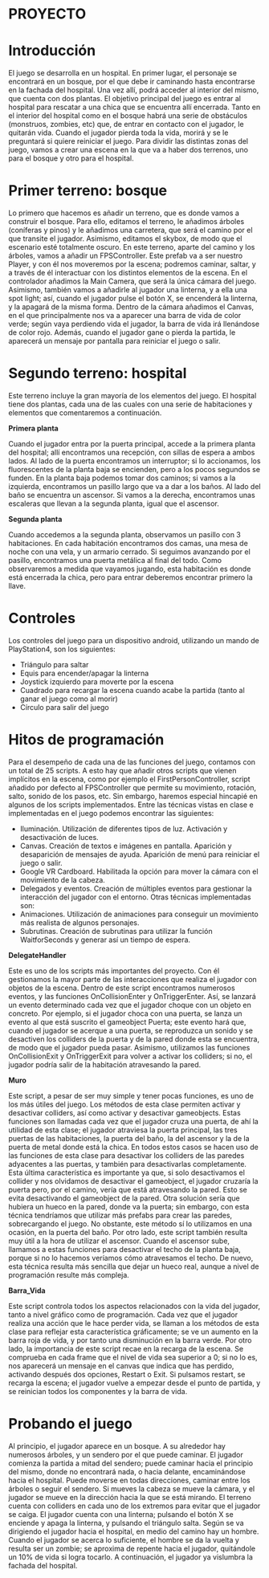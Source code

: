 # PROYECTO
# Introducción
  El juego se desarrolla en un hospital. En primer lugar, el personaje se encontrará en un bosque, por el que debe ir caminando hasta encontrarse en la fachada del hospital. Una vez allí, podrá acceder al interior del mismo, que cuenta con dos plantas. El objetivo principal del juego es entrar al hospital para rescatar a una chica que se encuentra allí encerrada. Tanto en el interior del hospital como en el bosque habrá una serie de obstáculos (monstruos, zombies, etc) que, de entrar en contacto con el jugador, le quitarán vida. Cuando el jugador pierda toda la vida, morirá y se le preguntará si quiere reiniciar el juego. 
  Para dividir las distintas zonas del juego, vamos a crear una escena en la que va a haber dos terrenos, uno para el bosque y otro para el hospital. 
  
# Primer terreno: bosque
Lo primero que hacemos es añadir un terreno, que es donde vamos a construir el bosque. Para ello, editamos el terreno, le añadimos árboles (coníferas y pinos) y le añadimos una carretera, que será el camino por el que transite el jugador. Asimismo, editamos el skybox, de modo que el escenario esté totalmente oscuro. En este terreno, aparte del camino y los árboles, vamos a añadir un FPSController. Este prefab va a ser nuestro Player, y con él nos moveremos por la escena; podremos caminar, saltar, y a través de él interactuar con los distintos elementos de la escena. En el controlador añadimos la Main Camera, que será la única cámara del juego. Asimismo, también vamos a añadirle al jugador una linterna, y a ella una spot light; así, cuando el jugador pulse el botón X, se encenderá la linterna, y la apagará de la misma forma. Dentro de la cámara añadimos el Canvas, en el que principalmente nos va a aparecer una barra de vida de color verde; según vaya perdiendo vida el jugador, la barra de vida irá llenándose de color rojo. Además, cuando el jugador gane o pierda la partida, le aparecerá un mensaje por pantalla para reiniciar el juego o salir. 

# Segundo terreno: hospital
Este terreno incluye la gran mayoría de los elementos del juego. El hospital tiene dos plantas, cada una de las cuales con una serie de habitaciones y elementos que comentaremos a continuación.

**Primera planta** 

Cuando el jugador entra por la puerta principal, accede a la primera planta del hospital; allí encontramos una recepción, con sillas de espera a ambos lados. Al lado de la puerta encontramos un interruptor; si lo accionamos, los fluorescentes de la planta baja se encienden, pero a los pocos segundos se funden. En la planta baja podemos tomar dos caminos; si vamos a la izquierda, encontramos un pasillo largo que va a dar a los baños. Al lado del baño se encuentra un ascensor. Si vamos a la derecha, encontramos unas escaleras que llevan a la segunda planta, igual que el ascensor. 

**Segunda planta**

Cuando accedemos a la segunda planta, observamos un pasillo con 3 habitaciones. En cada habitación encontramos dos camas, una mesa de noche con una vela, y un armario cerrado. Si seguimos avanzando por el pasillo, encontramos una puerta metálica al final del todo. Como observaremos a medida que vayamos jugando, esta habitación es donde está encerrada la chica, pero para entrar deberemos encontrar primero la llave.

# Controles
Los controles del juego para un dispositivo android, utilizando un mando de PlayStation4, son los siguientes:
- Triángulo para saltar
- Equis para encender/apagar la linterna 
- Joystick izquierdo para moverte por la escena
- Cuadrado para recargar la escena cuando acabe la partida (tanto al ganar el juego como al morir)
- Círculo para salir del juego

# Hitos de programación
Para el desempeño de cada una de las funciones del juego, contamos con un total de 25 scripts. A esto hay que añadir otros scripts que vienen implícitos en la escena, como por ejemplo el FirstPersonController, script añadido por defecto al FPSController que permite su movimiento, rotación, salto, sonido de los pasos, etc. Sin embargo, haremos especial hincapié en algunos de los scripts implementados. Entre las técnicas vistas en clase e implementadas en el juego podemos encontrar las siguientes:
- Iluminación. Utilización de diferentes tipos de luz. Activación y desactivación de luces.
- Canvas. Creación de textos e imágenes en pantalla. Aparición y desaparición de mensajes de ayuda. Aparición de menú para reiniciar el juego o salir.
- Google VR Cardboard. Habilitada la opción para mover la cámara con el movimiento de la cabeza.
- Delegados y eventos. Creación de múltiples eventos para gestionar la interacción del jugador con el entorno.
Otras técnicas implementadas son:
- Animaciones. Utilización de animaciones para conseguir un movimiento más realista de algunos personajes.
- Subrutinas. Creación de subrutinas para utilizar la función WaitforSeconds y generar así un tiempo de espera.

**DelegateHandler**

Este es uno de los scripts más importantes del proyecto. Con él gestionamos la mayor parte de las interacciones que realiza el jugador con objetos de la escena. Dentro de este script encontramos numerosos eventos, y las funciones OnCollisionEnter y OnTriggerEnter. Así, se lanzará un evento determinado cada vez que el jugador choque con un objeto en concreto. Por ejemplo, si el jugador choca con una puerta, se lanza un evento al que está suscrito el gameobject Puerta; este evento hará que, cuando el jugador se acerque a una puerta, se reproduzca un sonido y se desactiven los colliders de la puerta y de la pared donde esta se encuentra, de modo que el jugador pueda pasar. Asimismo, utilizamos las funciones OnCollisionExit y OnTriggerExit para volver a activar los colliders; si no, el jugador podría salir de la habitación atravesando la pared. 

**Muro**

Este script, a pesar de ser muy simple y tener pocas funciones, es uno de los más útiles del juego. Los métodos de esta clase permiten activar y desactivar colliders, así como activar y desactivar gameobjects. Estas funciones son llamadas cada vez que el jugador cruza una puerta, de ahí la utilidad de esta clase; el jugador atraviesa la puerta principal, las tres puertas de las habitaciones, la puerta del baño, la del ascensor y la de la puerta de metal donde está la chica. En todos estos casos se hacen uso de las funciones de esta clase para desactivar los colliders de las paredes adyacentes a las puertas, y también para desactivarlas completamente. Esta última característica es importante ya que, si solo desactivamos el collider y nos olvidamos de desactivar el gameobject, el jugador cruzaría la puerta pero, por el camino, vería que está atravesando la pared. Esto se evita desactivando el gameobject de la pared. Otra solución sería que hubiera un hueco en la pared, donde va la puerta; sin embargo, con esta técnica tendríamos que utilizar más prefabs para crear las paredes, sobrecargando el juego. No obstante, este método sí lo utilizamos en una ocasión, en la puerta del baño.
  Por otro lado, este script también resulta muy útil a la hora de utilizar el ascensor. Cuando el ascensor sube, llamamos a estas funciones para desactivar el techo de la planta baja, porque si no lo hacemos veríamos cómo atravesamos el techo. De nuevo, esta técnica resulta más sencilla que dejar un hueco real, aunque a nivel de programación resulte más compleja. 
  
**Barra_Vida**

Este script controla todos los aspectos relacionados con la vida del jugador, tanto a nivel gráfico como de programación. Cada vez que el jugador realiza una acción que le hace perder vida, se llaman a los métodos de esta clase para reflejar esta característica gráficamente; se ve un aumento en la barra roja de vida, y por tanto una disminución en la barra verde. Por otro lado, la importancia de este script recae en la recarga de la escena. Se comprueba en cada frame que el nivel de vida sea superior a 0; si no lo es, nos aparecerá un mensaje en el canvas que indica que has perdido, activando después dos opciones, Restart o Exit. Si pulsamos restart, se recarga la escena; el jugador vuelve a empezar desde el punto de partida, y se reinician todos los componentes y la barra de vida. 

# Probando el juego

Al principio, el jugador aparece en un bosque. A su alrededor hay numerosos árboles, y un sendero por el que puede caminar. El jugador comienza la partida a mitad del sendero; puede caminar hacia el principio del mismo, donde no encontrará nada, o hacia delante, encaminándose hacia el hospital. Puede moverse en todas direcciones, caminar entre los árboles o seguir el sendero. Si mueves la cabeza se mueve la cámara, y el jugador se mueve en la dirección hacia la que se está mirando. El terreno cuenta con colliders en cada uno de los extremos para evitar que el jugador se caiga. El jugador cuenta con una linterna; pulsando el botón X se enciende y apaga la linterna, y pulsando el triángulo salta. Según se va dirigiendo el jugador hacia el hospital, en medio del camino hay un hombre. Cuando el jugador se acerca lo suficiente, el hombre se da la vuelta y resulta ser un zombie; se aproxima de repente hacia el jugador, quitándole un 10% de vida si logra tocarlo. A continuación, el jugador ya vislumbra la fachada del hospital.

